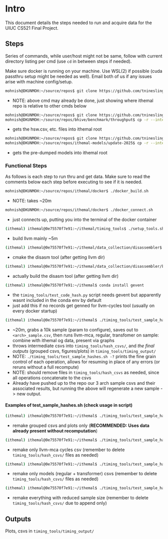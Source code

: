 # Intro

This document details the steps needed to run and acquire data for the UIUC CS521 Final Project.

## Steps

Series of commands, while user/host might not be same, follow with current directory listing per cmd (use `cd` in between steps if needed).

Make sure docker is running on your machine. Use WSL(2) if possible (cuda passthru setup might be needed as well). Email both of us if any issues arise with machine config/setup.

```bash
mohnish@DKUNMOH:~/source/repos$ git clone https://github.com/tninesling/ithemal.git
```

- NOTE: above cmd may already be done, just showing where ithemal repo is relative to other cmds below

```bash
mohnish@DKUNMOH:~/source/repos$ git clone https://github.com/tninesling/bhive.git
mohnish@DKUNMOH:~/source/repos/bhive/benchmark/throughput$ cp -r --interactive . ../../../ithemal
```

- gets the hsw.csv, etc. files into ithemal root

```bash
mohnish@DKUNMOH:~/source/repos$ git clone https://github.com/tninesling/ithemal-models.git
mohnish@DKUNMOH:~/source/repos/ithemal-models/update-2025$ cp -r --interactive . ../../ithemal
```

- gets the pre-dumped models into ithemal root

### Functional Steps

As follows is each step to run thru and get data. Make sure to read the comments below each step before executing to see if it is needed.

```bash
mohnish@DKUNMOH:~/source/repos/ithemal/docker$ ./docker_build.sh
```

- NOTE: takes ~20m

```bash
mohnish@DKUNMOH:~/source/repos/ithemal/docker$ ./docker_connect.sh
```

- just connects up, putting you into the terminal of the docker container

```bash
(ithemal) ithemal@0e75570f7e91:~/ithemal/timing_tools$ ./setup_tools.sh
```

- build llvm mainly ~5m

```bash
(ithemal) ithemal@0e75570f7e91:~/ithemal/data_collection/disassembler$ cmake -S . -B build/ -DLLVM_DIR=../../timing_tools/llvm-build/lib/cmake/llvm
```

- cmake the disasm tool (after getting llvm dir)

```bash
(ithemal) ithemal@0e75570f7e91:~/ithemal/data_collection/disassembler/build$ make
```

- actually build the disasm tool (after getting llvm dir)

```bash
(ithemal) ithemal@0e75570f7e91:~/ithemal$ conda install gevent
```

- the `timing_tools/test_code_hash.py` script needs gevent but apparently wasnt included in the conda env by default
- just add this if no records get genned for llvm-cycles tool (usually on every docker startup)

```bash
(ithemal) ithemal@0e75570f7e91:~/ithemal$ ./timing_tools/test_sample_hashes.sh
```

- ~20m, grabs a 10k sample (param to configure), saves out to `<arch>_sample.csv`, then runs llvm-mca, regular, transfomer on sample: combine with ithemal og data, present via graphs
- throws intermediate csvs into `timing_tools/hash_csvs/`, and _the final outputs_ (grouped csvs, figures/plots) in `timing_tools/timing_output/`
- NOTE: `./timing_tools/test_sample_hashes.sh -?` prints the fine grain control of each operation, allows for resuming in place of any errors (or reruns without a full recompute)
- NOTE: should remove files in `timing_tools/hash_csvs` as needed, since all operations concatenate to the csvs
- Already have pushed up to the repo our 3 arch sample csvs and their associated results, but running the above will regenerate a new sample -> new output.

#### Examples of test_sample_hashes.sh (check usage in script)

```bash
(ithemal) ithemal@0e75570f7e91:~/ithemal$ ./timing_tools/test_sample_hashes.sh -SH
```

- remake grouped csvs and plots only (**RECOMMENDED: Uses data already present without recomputation**)

```bash
(ithemal) ithemal@0e75570f7e91:~/ithemal$ ./timing_tools/test_sample_hashes.sh -SRT
```

- remake only llvm-mca cycles csv (remember to delete `timing_tools/hash_csvs/` files as needed)

```bash
(ithemal) ithemal@0e75570f7e91:~/ithemal$ ./timing_tools/test_sample_hashes.sh -SL
```

- remake only models (regular + transformer) csvs (remember to delete `timing_tools/hash_csvs/` files as needed)

```bash
(ithemal) ithemal@0e75570f7e91:~/ithemal$ ./timing_tools/test_sample_hashes.sh -n 142
```

- remake everything with reduced sample size (remember to delete `timing_tools/hash_csvs/` due to append only)

## Outputs

Plots, csvs in `timing_tools/timing_output/`
